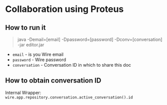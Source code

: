 # Collaboration using Proteus

## How to run it
> java -Demail=[email] -Dpassword=[password]
-Dconv=[conversation] -jar editor.jar

- `email` - is you Wire email
- `password` - Wire password
- `conversation` - Conversation ID in which to share this doc

## How to obtain conversation ID
Internal Wrapper:
`wire.app.repository.conversation.active_conversation().id`

